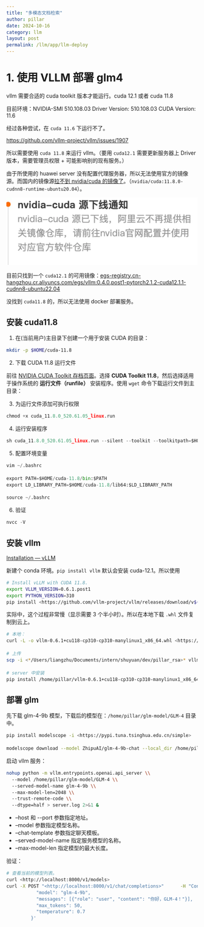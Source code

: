 ```yaml
---
title: "多模态文档检索"
author: pillar
date: 2024-10-16
category: llm
layout: post
permalink: /llm/app/llm-deploy
---
```


# 1. 使用 VLLM 部署 glm4
vllm 需要合适的 cuda toolkit 版本才能运行。cuda 12.1 或者 cuda 11.8

目前环境：NVIDIA-SMI 510.108.03   Driver Version: 510.108.03   CUDA Version: 11.6

经过各种尝试，在 `cuda 11.6` 下运行不了。

https://github.com/vllm-project/vllm/issues/1907

所以需要使用 `cuda 11.8` 来运行 vllm。（要用 `cuda12.1` 需要更新服务器上 Driver 版本，需要管理员权限 + 可能影响别的现有服务。）

由于所使用的 huawei server 没有配置代理服务器，所以无法使用官方的镜像源。而国内的镜像源[拉不到  nvidia/cuda 的镜像了](https://developer.aliyun.com/mirror/)。（`nvidia/cuda:11.8.0-cudnn8-runtime-ubuntu20.04`）。

![image-20241016164626685](../../assets/images/image-20241016164626685.png)

目前只找到一个 `cuda12.1` 的可用镜像：[egs-registry.cn-hangzhou.cr.aliyuncs.com/egs/vllm:0.4.0.post1-pytorch2.1.2-cuda12.1.1-cudnn8-ubuntu22.04](http://egs-registry.cn-hangzhou.cr.aliyuncs.com/egs/vllm:0.4.0.post1-pytorch2.1.2-cuda12.1.1-cudnn8-ubuntu22.04)

没找到 `cuda11.8` 的，所以无法使用 docker 部署服务。

## 安装 cuda11.8

1. 在(当前用户)主目录下创建一个用于安装 CUDA 的目录：

```bash
mkdir -p $HOME/cuda-11.8
```

2. 下载 CUDA 11.8 运行文件

前往 [NVIDIA CUDA Toolkit 存档页面](https://developer.nvidia.com/cuda-toolkit-archive)。选择 **CUDA Toolkit 11.8**，然后选择适用于操作系统的 **运行文件（runfile）** 安装程序。使用 `wget` 命令下载运行文件到主目录：

3. 为运行文件添加可执行权限

```python
chmod +x cuda_11.8.0_520.61.05_linux.run
```

4. 运行安装程序

```python
sh cuda_11.8.0_520.61.05_linux.run --silent --toolkit --toolkitpath=$HOME/cuda-11.8 --override
```

5. 配置环境变量

```python
vim ~/.bashrc

export PATH=$HOME/cuda-11.8/bin:$PATH
export LD_LIBRARY_PATH=$HOME/cuda-11.8/lib64:$LD_LIBRARY_PATH

source ~/.bashrc
```

6. 验证

```python
nvcc -V
```

## 安装 vllm

[Installation — vLLM](https://docs.vllm.ai/en/latest/getting_started/installation.html)

新建个 conda 环境。`pip install vllm`  默认会安装 cuda-12.1。所以使用

```bash
# Install vLLM with CUDA 11.8.
export VLLM_VERSION=0.6.1.post1
export PYTHON_VERSION=310
pip install <https://github.com/vllm-project/vllm/releases/download/v${VLLM_VERSION}/vllm-${VLLM_VERSION}+cu118-cp${PYTHON_VERSION}-cp${PYTHON_VERSION}-manylinux1_x86_64.whl> --extra-index-url <https://download.pytorch.org/whl/cu118>
```

实际中，这个过程非常慢（显示需要 3 个半小时）。所以在本地下载 `.whl` 文件复制到云上。

```bash
# 本地：
curl -L -o vllm-0.6.1+cu118-cp310-cp310-manylinux1_x86_64.whl <https://github.com/vllm-project/vllm/releases/download/v0.6.1.post1/vllm-0.6.1.post1+cu118-cp310-cp310-manylinux1_x86_64.whl>

# 上传
scp -i <*/Users/liangzhu/Documents/intern/shuyuan/dev/pillar_rsa>* vllm-0.6.1+cu118-cp310-cp310-manylinux1_x86_64.whl pillar@122.9.148.246:*</home/pillar/>*

# server 中安装
pip install /home/pillar/vllm-0.6.1+cu118-cp310-cp310-manylinux1_x86_64.whl --extra-index-url <https://download.pytorch.org/whl/cu118>
```

## 部署 glm

先下载 glm-4-9b 模型，下载后的模型在：`/home/pillar/glm-model/GLM-4` 目录中。

```bash
pip install modelscope -i <https://pypi.tuna.tsinghua.edu.cn/simple>

modelscope download --model ZhipuAI/glm-4-9b-chat --local_dir /home/pillar/glm-model/GLM-4
```

启动 vllm 服务：

```bash
nohup python -m vllm.entrypoints.openai.api_server \\
  --model /home/pillar/glm-model/GLM-4 \\
  --served-model-name glm-4-9b \\
  --max-model-len=2048 \\
  --trust-remote-code \\
  --dtype=half > server.log 2>&1 &
```

- –host 和 --port 参数指定地址。
- –model 参数指定模型名称。
- –chat-template 参数指定聊天模板。
- –served-model-name 指定服务模型的名称。
- –max-model-len 指定模型的最大长度。

验证：

```bash
# 查看当前的模型列表。
curl <http://localhost:8000/v1/models>
curl -X POST "<http://localhost:8000/v1/chat/completions>"      -H "Content-Type: application/json"      -d '{
           "model": "glm-4-9b",
           "messages": [{"role": "user", "content": "你好，GLM-4！"}],
           "max_tokens": 50,
           "temperature": 0.7
         }'
```
